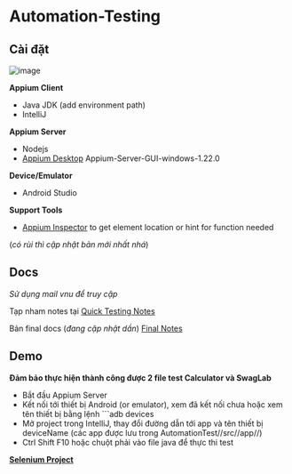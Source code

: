 # Automation-Testing

## Cài đặt
![image](https://user-images.githubusercontent.com/57594882/138935522-3ae9318e-c2f8-438f-8618-58cdc05eeaca.png)

**Appium Client**
- Java JDK (add environment path) 
- IntelliJ

**Appium Server**
- Nodejs
- [Appium Desktop](https://github.com/appium/appium-desktop/releases/tag/v1.22.0) Appium-Server-GUI-windows-1.22.0

**Device/Emulator**
- Android Studio 

**Support Tools**
- [Appium Inspector](https://github.com/appium/appium-inspector/releases) to get element location or hint for function needed

(_có rùi thì cập nhật bản mới nhất nhá_)
## Docs

_Sử dụng mail vnu để truy cập_

Tạp nham notes tại [Quick Testing Notes](https://docs.google.com/document/d/1_2BRRXBZ4bJV-LO5Le-BS6_TfQ8TpMnfJ1oO6k8fExY/edit?usp=sharing)

Bản final docs (_đang cập nhật dần_) [Final Notes](https://docs.google.com/document/d/1EeG0P94uLDshJy74cbZ-JBpYiVxTSWykIhEAQld0LE0/edit?usp=sharing)

## Demo

**Đảm bảo thực hiện thành công được 2 file test Calculator và SwagLab**

- Bắt đầu Appium Server
- Kết nối tới thiết bị Android (or emulator), xem đã kết nối chưa hoặc xem tên thiết bị bằng lệnh ```adb devices
- Mở project trong IntelliJ, thay đổi đường dẫn tới app và tên thiết bị deviceName (các app được lưu trong AutomationTest//src//app//)
- Ctrl Shift F10 hoặc chuột phải vào file java để thực thi test

[**Selenium Project**](https://github.com/tuananhlai/qa_remind_clone)
